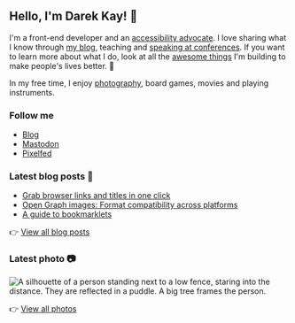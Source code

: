 ## Hello, I'm Darek Kay! 👋

I'm a front-end developer and an [accessibility advocate](https://darekkay.com/tags/accessibility/). I love sharing what I know through [my blog](https://darekkay.com/), teaching and [speaking at conferences](https://github.com/darekkay/presentations). If you want to learn more about what I do, look at all the [awesome things](https://darekkay.com/projects/) I'm building to make people's lives better. 💖

In my free time, I enjoy [photography](https://photos.darekkay.com/), board games, movies and playing instruments.

### Follow me

- [Blog](https://darekkay.com/)
- [Mastodon](https://fosstodon.org/@darekkay)
- [Pixelfed](https://pixelfed.social/i/web/profile/425185433823763122)

### Latest blog posts 📖

<!-- @begin-blog-posts -->

- [Grab browser links and titles in one click](https://darekkay.com/blog/bookmarklet-copy-browser-tab/)
- [Open Graph images: Format compatibility across platforms](https://darekkay.com/blog/open-graph-image-formats/)
- [A guide to bookmarklets](https://darekkay.com/blog/bookmarklets/)

<!-- @end-blog-posts -->

👉️ [View all blog posts](https://darekkay.com/blog/)

### Latest photo 📷️

<!-- @begin-photo -->

<img src='https://photos.darekkay.com/photo/0111/0111-small.webp' alt='A silhouette of a person standing next to a low fence, staring into the distance. They are reflected in a puddle. A big tree frames the person.' />

<!-- @end-photo -->

👉️ [View all photos](https://darekkay.com/projects/)
